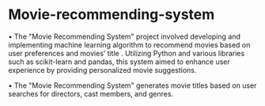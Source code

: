 # Movie-recommending-system

•	The "Movie Recommending System" project involved developing and implementing machine learning algorithm to recommend movies based on user preferences and movies’ title . Utilizing Python and various libraries such as scikit-learn and pandas, this system aimed to enhance user experience by providing personalized movie suggestions.

•	The "Movie Recommending System"  generates movie titles based on user searches for directors, cast members, and genres.
